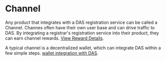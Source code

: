 # Channel 

Any product that integrates with a DAS registration service can be called a Channel. Channes often have their own user base and can drive traffic to DAS. By integrating a registrar's registration service into their product, they can earn channel rewards. [View Reward Details](build-together.md).

A typical channel is a decentralized wallet, which can integrate DAS within a few simple steps. [wallet integration with DAS](../developers/wallet-integration.md).

